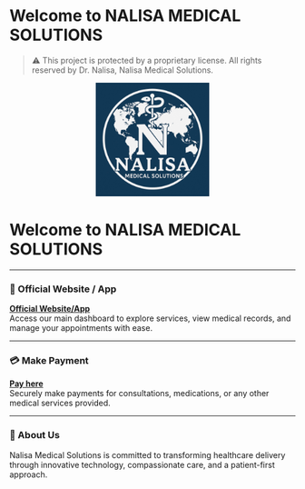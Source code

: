 # Welcome to NALISA MEDICAL SOLUTIONS
> ⚠️ This project is protected by a proprietary license. All rights reserved by Dr. Nalisa, Nalisa Medical Solutions.

<p align="center">
  <img src="logo.jpeg" alt="NALISA Medical Solutions Logo" width="200"/>
</p>

# Welcome to NALISA MEDICAL SOLUTIONS

---

### 🔗 Official Website / App
**[Official Website/App](dashboard.html)**  
Access our main dashboard to explore services, view medical records, and manage your appointments with ease.

---

### 💳 Make Payment
**[Pay here](pay.html)**  
Securely make payments for consultations, medications, or any other medical services provided.

---

### 🏥 About Us
Nalisa Medical Solutions is committed to transforming healthcare delivery through innovative technology, compassionate care, and a patient-first approach.
